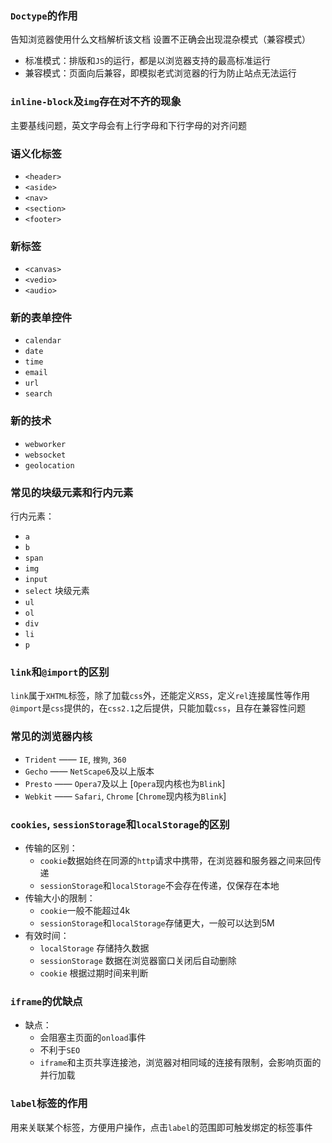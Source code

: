 ### `Doctype`的作用
告知浏览器使用什么文档解析该文档
设置不正确会出现混杂模式（兼容模式）

+ 标准模式：排版和`JS`的运行，都是以浏览器支持的最高标准运行
+ 兼容模式：页面向后兼容，即模拟老式浏览器的行为防止站点无法运行

### `inline-block`及`img`存在对不齐的现象
主要基线问题，英文字母会有上行字母和下行字母的对齐问题

### 语义化标签
+ `<header>`
+ `<aside>`
+ `<nav>`
+ `<section>`
+ `<footer>`

### 新标签
+ `<canvas>`
+ `<vedio>`
+ `<audio>`

### 新的表单控件
+ `calendar`
+ `date`
+ `time`
+ `email`
+ `url`
+ `search`

### 新的技术
+ `webworker`
+ `websocket`
+ `geolocation`

### 常见的块级元素和行内元素
行内元素：
+ `a`
+ `b`
+ `span`
+ `img`
+ `input`
+ `select`
块级元素
+ `ul`
+ `ol`
+ `div`
+ `li`
+ `p`

### `link`和`@import`的区别
`link`属于`XHTML`标签，除了加载`css`外，还能定义`RSS`，定义`rel`连接属性等作用
`@import`是`css`提供的，在`css2.1`之后提供，只能加载`css`，且存在兼容性问题

### 常见的浏览器内核
+ `Trident` —— `IE`, `搜狗`, `360`
+ `Gecho` —— `NetScape6`及以上版本
+ `Presto` —— `Opera7`及以上 [`Opera`现内核也为`Blink`]
+ `Webkit` —— `Safari`, `Chrome` [`Chrome`现内核为`Blink`]

### `cookies`, `sessionStorage`和`localStorage`的区别
+ 传输的区别：
  - `cookie`数据始终在同源的`http`请求中携带，在浏览器和服务器之间来回传递
  - `sessionStorage`和`localStorage`不会存在传递，仅保存在本地
+ 传输大小的限制：
  - `cookie`一般不能超过4k
  - `sessionStorage`和`localStorage`存储更大，一般可以达到5M
+ 有效时间：
  - `localStorage` 存储持久数据
  - `sessionStorage` 数据在浏览器窗口关闭后自动删除
  - `cookie` 根据过期时间来判断

### `iframe`的优缺点
+ 缺点：
  - 会阻塞主页面的`onload`事件
  - 不利于`SEO`
  - `iframe`和主页共享连接池，浏览器对相同域的连接有限制，会影响页面的并行加载

### `label`标签的作用
用来关联某个标签，方便用户操作，点击`label`的范围即可触发绑定的标签事件

